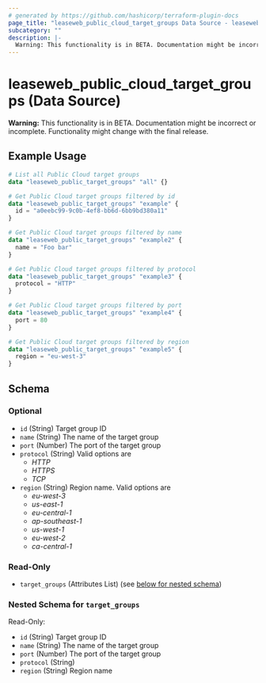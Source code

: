 ```yaml
---
# generated by https://github.com/hashicorp/terraform-plugin-docs
page_title: "leaseweb_public_cloud_target_groups Data Source - leaseweb"
subcategory: ""
description: |-
  Warning: This functionality is in BETA. Documentation might be incorrect or incomplete. Functionality might change with the final release.
---
```


# leaseweb_public_cloud_target_groups (Data Source)

**Warning:** This functionality is in BETA. Documentation might be incorrect or incomplete. Functionality might change with the final release.

## Example Usage

```terraform
# List all Public Cloud target groups
data "leaseweb_public_target_groups" "all" {}

# Get Public Cloud target groups filtered by id
data "leaseweb_public_target_groups" "example" {
  id = "a0eebc99-9c0b-4ef8-bb6d-6bb9bd380a11"
}

# Get Public Cloud target groups filtered by name
data "leaseweb_public_target_groups" "example2" {
  name = "Foo bar"
}

# Get Public Cloud target groups filtered by protocol
data "leaseweb_public_target_groups" "example3" {
  protocol = "HTTP"
}

# Get Public Cloud target groups filtered by port
data "leaseweb_public_target_groups" "example4" {
  port = 80
}

# Get Public Cloud target groups filtered by region
data "leaseweb_public_target_groups" "example5" {
  region = "eu-west-3"
}
```

<!-- schema generated by tfplugindocs -->
## Schema

### Optional

- `id` (String) Target group ID
- `name` (String) The name of the target group
- `port` (Number) The port of the target group
- `protocol` (String) Valid options are 
  - *HTTP*
  - *HTTPS*
  - *TCP*
- `region` (String) Region name. Valid options are 
  - *eu-west-3*
  - *us-east-1*
  - *eu-central-1*
  - *ap-southeast-1*
  - *us-west-1*
  - *eu-west-2*
  - *ca-central-1*

### Read-Only

- `target_groups` (Attributes List) (see [below for nested schema](#nestedatt--target_groups))

<a id="nestedatt--target_groups"></a>
### Nested Schema for `target_groups`

Read-Only:

- `id` (String) Target group ID
- `name` (String) The name of the target group
- `port` (Number) The port of the target group
- `protocol` (String)
- `region` (String) Region name
